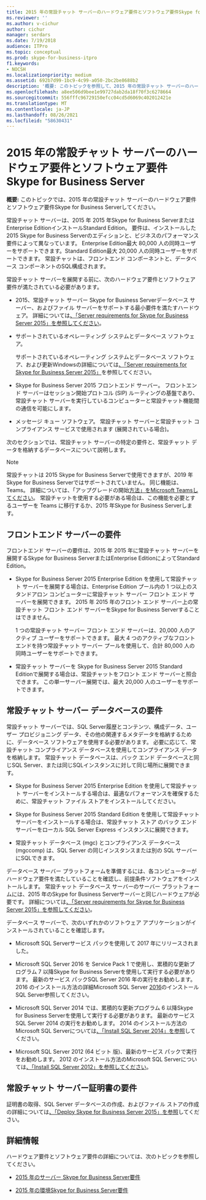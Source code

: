 ```yaml
---
title: 2015 年の常設チャット サーバーのハードウェア要件とソフトウェア要件Skype for Business Server
ms.reviewer: ''
ms.author: v-cichur
author: cichur
manager: serdars
ms.date: 7/19/2018
audience: ITPro
ms.topic: conceptual
ms.prod: skype-for-business-itpro
f1.keywords:
- NOCSH
ms.localizationpriority: medium
ms.assetid: 692b7d99-1bc9-4c99-a050-2bc2be8688b2
description: '概要: このトピックを参照して、2015 年の常設チャット サーバーのハードウェア要件とソフトウェア要件Skype for Business Serverしてください。'
ms.openlocfilehash: a8ee506d9bee1e99727dab2da18f70f3c6278664
ms.sourcegitcommit: 556fffc96729150efcc04cd5d6069c402012421e
ms.translationtype: MT
ms.contentlocale: ja-JP
ms.lasthandoff: 08/26/2021
ms.locfileid: "58630431"
---
```

# <a name="hardware-and-software-requirements-for-persistent-chat-server-in-skype-for-business-server-2015"></a>2015 年の常設チャット サーバーのハードウェア要件とソフトウェア要件Skype for Business Server
 
**概要:** このトピックでは、2015 年の常設チャット サーバーのハードウェア要件とソフトウェア要件Skype for Business Serverしてください。
  
常設チャット サーバーは、2015 年 2015 年Skype for Business ServerまたはEnterprise EditionインストールStandard Edition。 要件は、インストールした 2015 Skype for Business Serverのエディションと、ビジネスのパフォーマンス要件によって異なっています。 Enterprise Edition最大 80,000 人の同時ユーザーをサポートできます。Standard Edition最大 20,000 人の同時ユーザーをサポートできます。 常設チャットは、フロントエンド コンポーネントと、データベース コンポーネントのSQL構成されます。
  
常設チャット サーバーを展開する前に、次のハードウェア要件とソフトウェア要件が満たされている必要があります。
  
- 2015、常設チャット サーバー Skype for Business Serverデータベース サーバー、およびファイル サーバーをサポートする最小要件を満たすハードウェア。 詳細については[、「Server requirements for Skype for Business Server 2015」を参照してください](../../plan-your-deployment/requirements-for-your-environment/server-requirements.md)。
    
- サポートされているオペレーティング システムとデータベース ソフトウェア。
    
    サポートされているオペレーティング システムとデータベース ソフトウェア、および更新Windowsの詳細については[、「Server requirements for Skype for Business Server 2015」](../../plan-your-deployment/requirements-for-your-environment/server-requirements.md)を参照してください。
    
- Skype for Business Server 2015 フロントエンド サーバー。 フロントエンド サーバーはセッション開始プロトコル (SIP) ルーティングの基盤であり、常設チャット サーバーを実行しているコンピューターと常設チャット機能間の通信を可能にします。 
    
- メッセージ キュー ソフトウェア。 常設チャット サーバーと常設チャット コンプライアンス サービスで使用されます (展開されている場合)。
    
次のセクションでは、常設チャット サーバーの特定の要件と、常設チャット データを格納するデータベースについて説明します。

> [!NOTE] 
> 常設チャットは 2015 Skype for Business Serverで使用できますが、2019 年Skype for Business Serverではサポートされていません。 同じ機能は、Teams。 詳細については、「アップグレードの開始[方法」をMicrosoft Teamsしてください](/microsoftteams/upgrade-start-here)。 常設チャットを使用する必要がある場合は、この機能を必要とするユーザーを Teams に移行するか、2015 年Skype for Business Serverします。 
  
## <a name="front-end-server-requirements"></a>フロントエンド サーバーの要件

フロントエンド サーバーの要件は、2015 年 2015 年に常設チャット サーバーを展開するSkype for Business ServerまたはEnterprise EditionによってStandard Edition。
  
- Skype for Business Server 2015 Enterprise Edition を使用して常設チャット サーバーを展開する場合は、Enterprise Edition プール内の 1 つ以上のスタンドアロン コンピューターに常設チャット サーバー フロント エンド サーバーを展開できます。 2015 年 2015 年のフロント エンド サーバー上の常設チャット フロント エンド サーバーをSkype for Business Serverすることはできません。 
    
    1 つの常設チャット サーバー フロント エンド サーバーは、20,000 人のアクティブ ユーザーをサポートできます。 最大 4 つのアクティブなフロントエンドを持つ常設チャット サーバー プールを使用して、合計 80,000 人の同時ユーザーをサポートできます。 
    
- 常設チャット サーバーを Skype for Business Server 2015 Standard Editionで展開する場合は、常設チャットをフロント エンド サーバーと照合できます。 この単一サーバー展開では、最大 20,000 人のユーザーをサポートできます。 
    
## <a name="persistent-chat-server-database-requirements"></a>常設チャット サーバー データベースの要件

常設チャット サーバーでは、SQL Server履歴とコンテンツ、構成データ、ユーザー プロビジョニング データ、その他の関連するメタデータを格納するために、データベース ソフトウェアを使用する必要があります。 必要に応じて、常設チャット コンプライアンス データベースを使用してコンプライアンス データを格納します。 常設チャット データベースは、バック エンド データベースと同じSQL Server、または同じSQLインスタンスに対して同じ場所に展開できます。 
  
- Skype for Business Server 2015 Enterprise Edition を使用して常設チャット サーバーをインストールする場合は、最適なパフォーマンスを確保するために、常設チャット ファイル ストアをインストールしてください。
    
- Skype for Business Server 2015 Standard Edition を使用して常設チャット サーバーをインストールする場合は、常設チャット ストア のバック エンド サーバーをローカル SQL Server Express インスタンスに展開できます。
    
- 常設チャット データベース (mgc) とコンプライアンス データベース (mgccomp) は、SQL Server の同じインスタンスまたは別の SQL サーバーにSQLできます。
    
データベース サーバー プラットフォームを準備するには、各コンピューターがハードウェア要件を満たしていることを確認し、前提条件ソフトウェアをインストールします。 常設チャット データベース サーバーのサーバー プラットフォームには、2015 年のSkype for Business Serverサーバーと同じハードウェアが必要です。 詳細については[、「Server requirements for Skype for Business Server 2015」を参照してください](../../plan-your-deployment/requirements-for-your-environment/server-requirements.md)。
  
データベース サーバーで、次のいずれかのソフトウェア アプリケーションがインストールされていることを確認します。

- Microsoft SQL Serverサービス パックを使用して 2017 年にリリースされました。

- Microsoft SQL Server 2016 を Service Pack 1 で使用し、累積的な更新プログラム 7 以降Skype for Business Serverを使用して実行する必要があります。 最新のサービス パックSQL Server 2016 年の実行をお勧めします。 2016 のインストール方法の詳細Microsoft SQL Server [2016](/sql/database-engine/install-windows/install-sql-server?view=sql-server-2016)のインストールSQL Server参照してください。

- Microsoft SQL Server 2014 では、累積的な更新プログラム 6 以降Skype for Business Serverを使用して実行する必要があります。 最新のサービス SQL Server 2014 の実行をお勧めします。 2014 のインストール方法のMicrosoft SQL Serverについては[、「Install SQL Server 2014」を参照](/sql/database-engine/install-windows/install-sql-server?view=sql-server-2014)してください。

- Microsoft SQL Server 2012 (64 ビット 版)、最新のサービス パックで実行をお勧めします。 2012 のインストール方法のMicrosoft SQL Serverについては[、「Install SQL Server 2012」を参照してください](/previous-versions/sql/sql-server-2012/bb500395(v=sql.110))。

## <a name="persistent-chat-server-certificate-requirements"></a>常設チャット サーバー証明書の要件

証明書の取得、SQL Server データベースの作成、およびファイル ストアの作成の詳細については[、「Deploy Skype for Business Server 2015」を参照](../../deploy/deploy.md)してください。 
  
## <a name="for-more-information"></a>詳細情報

ハードウェア要件とソフトウェア要件の詳細については、次のトピックを参照してください。
  
- [2015 年のサーバー Skype for Business Server要件](../../plan-your-deployment/requirements-for-your-environment/server-requirements.md)
    
- [2015 年の環境Skype for Business Server要件](../../plan-your-deployment/requirements-for-your-environment/environmental-requirements.md)
